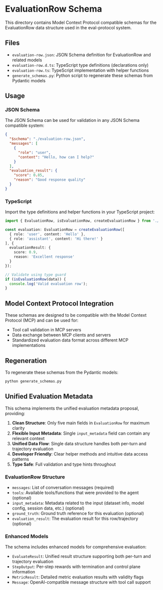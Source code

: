 # EvaluationRow Schema

This directory contains Model Context Protocol compatible schemas for the EvaluationRow data structure used in the eval-protocol system.

## Files

- `evaluation-row.json`: JSON Schema definition for EvaluationRow and related models
- `evaluation-row.d.ts`: TypeScript type definitions (declarations only)
- `evaluation-row.ts`: TypeScript implementation with helper functions
- `generate_schemas.py`: Python script to regenerate these schemas from Pydantic models

## Usage

### JSON Schema
The JSON Schema can be used for validation in any JSON Schema compatible system:

```json
{
  "$schema": "./evaluation-row.json",
  "messages": [
    {
      "role": "user",
      "content": "Hello, how can I help?"
    }
  ],
  "evaluation_result": {
    "score": 0.85,
    "reason": "Good response quality"
  }
}
```

### TypeScript
Import the type definitions and helper functions in your TypeScript project:

```typescript
import { EvaluationRow, isEvaluationRow, createEvaluationRow } from './evaluation-row';

const evaluation: EvaluationRow = createEvaluationRow([
  { role: 'user', content: 'Hello' },
  { role: 'assistant', content: 'Hi there!' }
], {
  evaluationResult: {
    score: 0.9,
    reason: 'Excellent response'
  }
});

// Validate using type guard
if (isEvaluationRow(data)) {
  console.log('Valid evaluation row');
}
```

## Model Context Protocol Integration

These schemas are designed to be compatible with the Model Context Protocol (MCP) and can be used for:

- Tool call validation in MCP servers
- Data exchange between MCP clients and servers
- Standardized evaluation data format across different MCP implementations

## Regeneration

To regenerate these schemas from the Pydantic models:

```bash
python generate_schemas.py
```

## Unified Evaluation Metadata

This schema implements the unified evaluation metadata proposal, providing:

1. **Clean Structure**: Only five main fields in `EvaluationRow` for maximum clarity
2. **Flexible Input Metadata**: Single `input_metadata` field can contain any relevant context
3. **Unified Data Flow**: Single data structure handles both per-turn and trajectory evaluation
4. **Developer Friendly**: Clear helper methods and intuitive data access patterns
5. **Type Safe**: Full validation and type hints throughout

### EvaluationRow Structure

- `messages`: List of conversation messages (required)
- `tools`: Available tools/functions that were provided to the agent (optional)
- `input_metadata`: Metadata related to the input (dataset info, model config, session data, etc.) (optional)
- `ground_truth`: Ground truth reference for this evaluation (optional)
- `evaluation_result`: The evaluation result for this row/trajectory (optional)

### Enhanced Models

The schema includes enhanced models for comprehensive evaluation:

- `EvaluateResult`: Unified result structure supporting both per-turn and trajectory evaluation
- `StepOutput`: Per-step rewards with termination and control plane information
- `MetricResult`: Detailed metric evaluation results with validity flags
- `Message`: OpenAI-compatible message structure with tool call support
